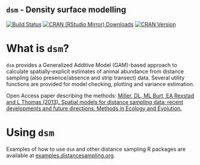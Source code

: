 `dsm` - Density surface modelling
-------------------------------

[![Build Status](https://travis-ci.org/DistanceDevelopment/dsm.svg?branch=master)](https://travis-ci.org/DistanceDevelopment/dsm)
[![CRAN (RStudio Mirror) Downloads](http://cranlogs.r-pkg.org/badges/dsm)](https://www.r-pkg.org:443/pkg/dsm)
[![CRAN Version](http://www.r-pkg.org/badges/version/dsm)](http://www.r-pkg.org/pkg/dsm)

# What is `dsm`?

`dsm` provides a Generalized Additive Model (GAM)-based approach to calculate spatially-explicit estimates of animal abundance from distance sampling (also presence/absence and strip transect) data. Several utility functions are provided for model checking, plotting and variance estimation.

Open Access paper describing the methods: [Miller, DL, ML Burt, EA Rexstad and L Thomas (2013). Spatial models for distance sampling data: recent developments and future directions. Methods in Ecology and Evolution.](https://onlinelibrary.wiley.com/doi/10.1111/2041-210X.12105/abstract)

# Using `dsm`

Examples of how to use `dsm` and other distance sampling R packages are available at [examples.distancesampling.org](http://examples.distancesampling.org).

